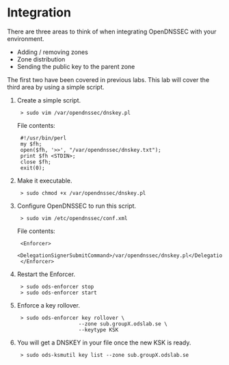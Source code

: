 # Integration

There are three areas to think of when integrating OpenDNSSEC with your environment.

- Adding / removing zones
- Zone distribution
- Sending the public key to the parent zone

The first two have been covered in previous labs. This lab will cover the third area by using a simple script.

1. Create a simple script.

        > sudo vim /var/opendnssec/dnskey.pl

    File contents:

        #!/usr/bin/perl
        my $fh;
        open($fh, '>>', "/var/opendnssec/dnskey.txt");
        print $fh <STDIN>;
        close $fh;
        exit(0);

2. Make it executable.

        > sudo chmod +x /var/opendnssec/dnskey.pl

3. Configure OpenDNSSEC to run this script.

        > sudo vim /etc/opendnssec/conf.xml

    File contents:

        <Enforcer>
            <DelegationSignerSubmitCommand>/var/opendnssec/dnskey.pl</DelegationSignerSubmitCommand>
        </Enforcer>

4. Restart the Enforcer.

        > sudo ods-enforcer stop
        > sudo ods-enforcer start

5. Enforce a key rollover.

        > sudo ods-enforcer key rollover \
                           --zone sub.groupX.odslab.se \
                           --keytype KSK

6. You will get a DNSKEY in your file once the new KSK is ready.

        > sudo ods-ksmutil key list --zone sub.groupX.odslab.se
